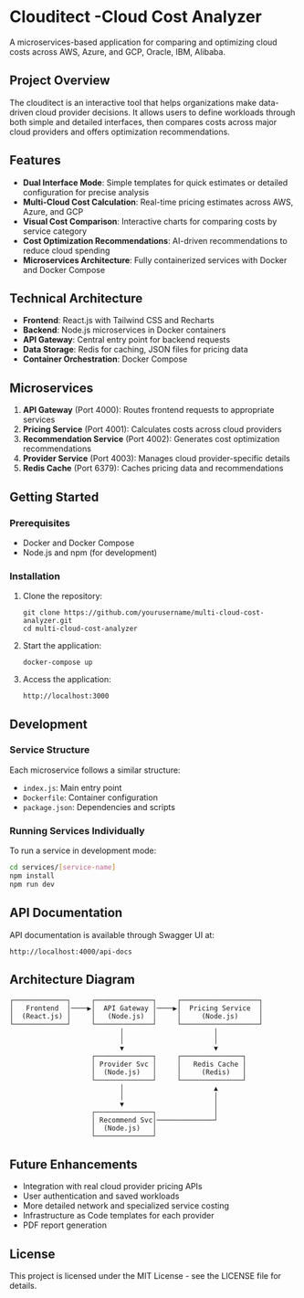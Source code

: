 # Clouditect -Cloud Cost Analyzer

A microservices-based application for comparing and optimizing cloud costs across AWS, Azure, and GCP, Oracle, IBM, Alibaba.

## Project Overview

The clouditect is an interactive tool that helps organizations make data-driven cloud provider decisions. It allows users to define workloads through both simple and detailed interfaces, then compares costs across major cloud providers and offers optimization recommendations.

## Features

- **Dual Interface Mode**: Simple templates for quick estimates or detailed configuration for precise analysis
- **Multi-Cloud Cost Calculation**: Real-time pricing estimates across AWS, Azure, and GCP
- **Visual Cost Comparison**: Interactive charts for comparing costs by service category
- **Cost Optimization Recommendations**: AI-driven recommendations to reduce cloud spending
- **Microservices Architecture**: Fully containerized services with Docker and Docker Compose

## Technical Architecture

- **Frontend**: React.js with Tailwind CSS and Recharts
- **Backend**: Node.js microservices in Docker containers
- **API Gateway**: Central entry point for backend requests
- **Data Storage**: Redis for caching, JSON files for pricing data
- **Container Orchestration**: Docker Compose

## Microservices

1. **API Gateway** (Port 4000): Routes frontend requests to appropriate services
2. **Pricing Service** (Port 4001): Calculates costs across cloud providers
3. **Recommendation Service** (Port 4002): Generates cost optimization recommendations
4. **Provider Service** (Port 4003): Manages cloud provider-specific details
5. **Redis Cache** (Port 6379): Caches pricing data and recommendations

## Getting Started

### Prerequisites

- Docker and Docker Compose
- Node.js and npm (for development)

### Installation

1. Clone the repository:
   ```
   git clone https://github.com/yourusername/multi-cloud-cost-analyzer.git
   cd multi-cloud-cost-analyzer
   ```

2. Start the application:
   ```
   docker-compose up
   ```

3. Access the application:
   ```
   http://localhost:3000
   ```

## Development

### Service Structure

Each microservice follows a similar structure:
- `index.js`: Main entry point
- `Dockerfile`: Container configuration
- `package.json`: Dependencies and scripts

### Running Services Individually

To run a service in development mode:

```bash
cd services/[service-name]
npm install
npm run dev
```

## API Documentation

API documentation is available through Swagger UI at:
```
http://localhost:4000/api-docs
```

## Architecture Diagram

```
┌─────────────┐     ┌──────────────┐     ┌───────────────────┐
│   Frontend  │────▶│  API Gateway │────▶│  Pricing Service  │
│  (React.js) │     │   (Node.js)  │     │     (Node.js)     │
└─────────────┘     └──────────────┘     └───────────────────┘
                           │                      │
                           │                      │
                           ▼                      ▼
                    ┌──────────────┐     ┌───────────────┐
                    │ Provider Svc │     │   Redis Cache │
                    │  (Node.js)   │     │     (Redis)   │
                    └──────────────┘     └───────────────┘
                           │                      ▲
                           │                      │
                           ▼                      │
                    ┌──────────────┐              │
                    │ Recommend Svc│──────────────┘
                    │  (Node.js)   │
                    └──────────────┘
```

## Future Enhancements

- Integration with real cloud provider pricing APIs
- User authentication and saved workloads
- More detailed network and specialized service costing
- Infrastructure as Code templates for each provider
- PDF report generation

## License

This project is licensed under the MIT License - see the LICENSE file for details.
